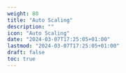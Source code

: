 ```yaml
---
weight: 80
title: "Auto Scaling"
description: ""
icon: "Auto Scaling"
date: "2024-03-07T17:25:05+01:00"
lastmod: "2024-03-07T17:25:05+01:00"
draft: false
toc: true
---
```

